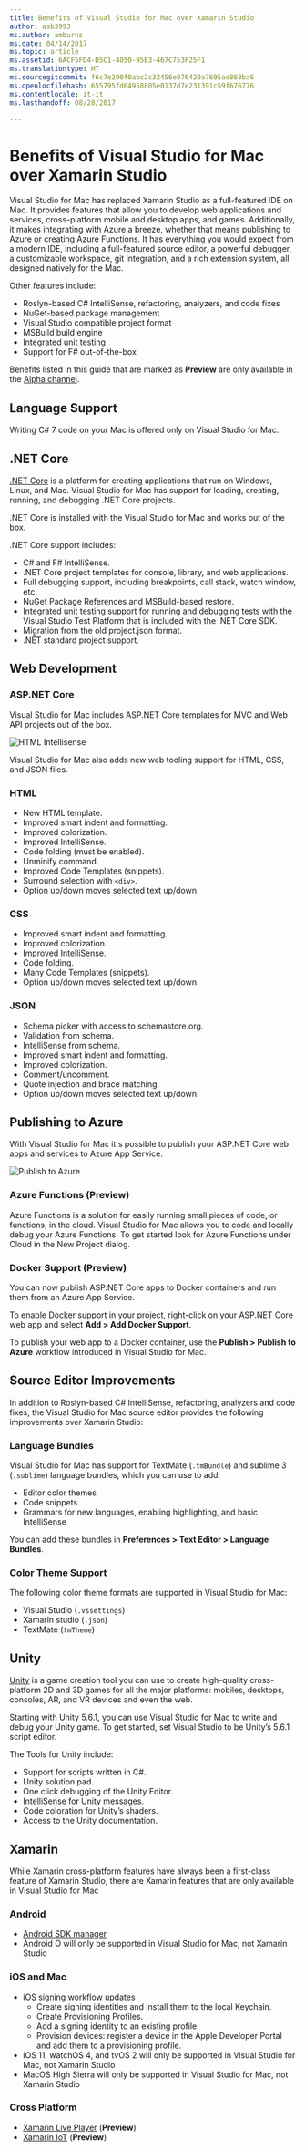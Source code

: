 ```yaml
---
title: Benefits of Visual Studio for Mac over Xamarin Studio
author: asb3993
ms.author: amburns
ms.date: 04/14/2017
ms.topic: article
ms.assetid: 6ACF5FD4-D5C1-4050-95E3-467C753F25F1
ms.translationtype: HT
ms.sourcegitcommit: f6c7e290f0abc2c32456e076420a7695ae868ba6
ms.openlocfilehash: 655795fd64958805e0137d7e231391c59f676776
ms.contentlocale: it-it
ms.lasthandoff: 08/28/2017

---
```


# <a name="benefits-of-visual-studio-for-mac-over-xamarin-studio"></a>Benefits of Visual Studio for Mac over Xamarin Studio 
 
Visual Studio for Mac has replaced Xamarin Studio as a full-featured IDE on Mac. It provides features that allow you to develop web applications and services, cross-platform mobile and desktop apps, and games. Additionally, it makes integrating with Azure a breeze, whether that means publishing to Azure or creating Azure Functions. It has everything you would expect from a modern IDE, including a full-featured source editor, a powerful debugger, a customizable workspace, git integration, and a rich extension system, all designed natively for the Mac. 

Other features include: 

* Roslyn-based C# IntelliSense, refactoring, analyzers, and code fixes 
* NuGet-based package management 
* Visual Studio compatible project format 
* MSBuild build engine 
* Integrated unit testing 
* Support for F# out-of-the-box 

Benefits listed in this guide that are marked as **Preview** are only available in the [Alpha channel](https://docs.microsoft.com/en-us/visualstudio/mac/update#Changing_the_Updater_channel). 

## <a name="language-support"></a>Language Support 

Writing C# 7 code on your Mac is offered only on Visual Studio for Mac.

## <a name="net-core"></a>.NET Core  

[.NET Core](https://www.microsoft.com/net/core#macos) is a platform for creating applications that run on Windows, Linux, and Mac. Visual Studio for Mac has support for loading, creating, running, and debugging .NET Core projects. 

.NET Core is installed with the Visual Studio for Mac and works out of the box.

.NET Core support includes: 

* C# and F# IntelliSense. 
* .NET Core project templates for console, library, and web applications. 
* Full debugging support, including breakpoints, call stack, watch window, etc. 
* NuGet Package References and MSBuild-based restore. 
* Integrated unit testing support for running and debugging tests with the Visual Studio Test Platform that is included with the .NET Core SDK. 
* Migration from the old project.json format. 
* .NET standard project support.

## <a name="web-development"></a>Web Development  

### <a name="aspnet-core"></a>ASP.NET Core 

Visual Studio for Mac includes ASP.NET Core templates for MVC and Web API projects out of the box.
 
![HTML Intellisense](media/benefits-vsmac-over-xs-image3.png)

Visual Studio for Mac also adds new web tooling support for HTML, CSS, and JSON files. 

### <a name="html"></a>HTML 

* New HTML template. 
* Improved smart indent and formatting. 
* Improved colorization. 
* Improved IntelliSense. 
* Code folding (must be enabled). 
* Unminify command. 
* Improved Code Templates (snippets). 
* Surround selection with `<div>`. 
* Option up/down moves selected text up/down. 

### <a name="css"></a>CSS 

* Improved smart indent and formatting. 
* Improved colorization. 
* Improved IntelliSense. 
* Code folding. 
* Many Code Templates (snippets). 
* Option up/down moves selected text up/down. 

### <a name="json"></a>JSON 
* Schema picker with access to schemastore.org. 
* Validation from schema. 
* IntelliSense from schema. 
* Improved smart indent and formatting. 
* Improved colorization. 
* Comment/uncomment. 
* Quote injection and brace matching. 
* Option up/down moves selected text up/down. 

## <a name="publishing-to-azure"></a>Publishing to Azure

With Visual Studio for Mac it's possible to publish your ASP.NET Core web apps and services to Azure App Service. 

![Publish to Azure](media/benefits-vsmac-over-xs-image1.png)

### <a name="azure-functions-preview"></a>Azure Functions (**Preview**)

Azure Functions is a solution for easily running small pieces of code, or functions, in the cloud. Visual Studio for Mac allows you to code and locally debug your Azure Functions. To get started look for Azure Functions under Cloud in the New Project dialog. 

### <a name="docker-support-preview"></a>Docker Support (**Preview**)

You can now publish ASP.NET Core apps to Docker containers and run them from an Azure App Service. 

To enable Docker support in your project, right-click on your ASP.NET Core web app and select **Add > Add Docker Support**. 

To publish your web app to a Docker container, use the **Publish > Publish to Azure** workflow introduced in Visual Studio for Mac.

## <a name="source-editor-improvements"></a>Source Editor Improvements 

In addition to Roslyn-based C# IntelliSense, refactoring, analyzers and code fixes, the Visual Studio for Mac source editor provides the following improvements over Xamarin Studio: 

### <a name="language-bundles"></a>Language Bundles 

Visual Studio for Mac has support for TextMate (`.tmBundle`) and sublime 3 (`.sublime`) language bundles, which you can use to add: 

* Editor color themes 
* Code snippets 
* Grammars for new languages, enabling highlighting, and basic IntelliSense 

You can add these bundles in **Preferences > Text Editor > Language Bundles**. 

### <a name="color-theme-support"></a>Color Theme Support 

The following color theme formats are supported in Visual Studio for Mac: 

* Visual Studio (`.vssettings`) 
* Xamarin studio (`.json`) 
* TextMate (`tmTheme`) 

## <a name="unity"></a>Unity 

[Unity](https://unity3d.com/) is a game creation tool you can use to create high-quality cross-platform 2D and 3D games for all the major platforms: mobiles, desktops, consoles, AR, and VR devices and even the web. 

Starting with Unity 5.6.1, you can use Visual Studio for Mac to write and debug your Unity game. To get started, set Visual Studio to be Unity’s 5.6.1 script editor. 

The Tools for Unity include: 

* Support for scripts written in C#. 
* Unity solution pad. 
* One click debugging of the Unity Editor. 
* IntelliSense for Unity messages. 
* Code coloration for Unity’s shaders. 
* Access to the Unity documentation. 

## <a name="xamarin"></a>Xamarin 

While Xamarin cross-platform features have always been a first-class feature of Xamarin Studio, there are Xamarin features that are only available in Visual Studio for Mac 

### <a name="android"></a>Android 

* [Android SDK manager](https://developer.xamarin.com/guides/android/application_fundamentals/using-the-sdk-manager/)  
* Android O will only be supported in Visual Studio for Mac, not Xamarin Studio 

### <a name="ios-and-mac"></a>iOS and Mac 

* [iOS signing workflow updates ](https://developer.xamarin.com/guides/cross-platform/macios/apple-account-management/) 
    * Create signing identities and install them to the local Keychain. 
    * Create Provisioning Profiles. 
    * Add a signing identity to an existing profile.
    *  Provision devices: register a device in the Apple Developer Portal and add them to a provisioning profile.
* iOS 11, watchOS 4, and tvOS 2 will only be supported in Visual Studio for Mac, not Xamarin Studio 
* MacOS High Sierra will only be supported in Visual Studio for Mac, not Xamarin Studio 

### <a name="cross-platform"></a>Cross Platform 

* [Xamarin Live Player](https://developer.xamarin.com/guides/cross-platform/live/) (**Preview**) 
* [Xamarin IoT](https://developer.xamarin.com/guides/cross-platform/iot/) (**Preview**) 
 
